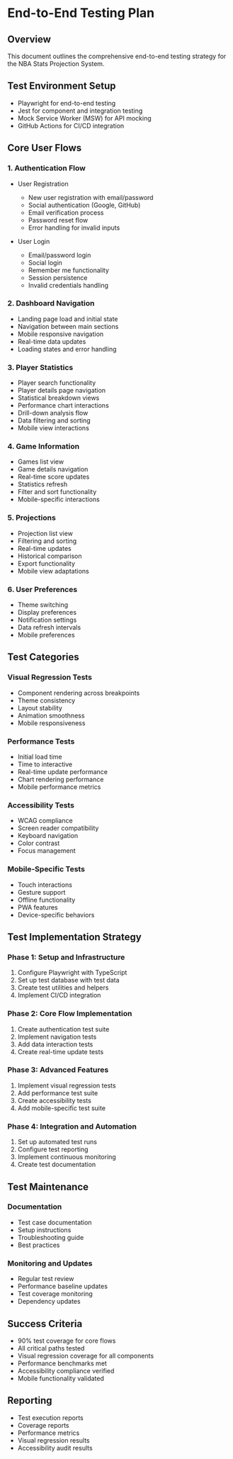 # End-to-End Testing Plan

## Overview
This document outlines the comprehensive end-to-end testing strategy for the NBA Stats Projection System.

## Test Environment Setup
- Playwright for end-to-end testing
- Jest for component and integration testing
- Mock Service Worker (MSW) for API mocking
- GitHub Actions for CI/CD integration

## Core User Flows

### 1. Authentication Flow
- User Registration
  - New user registration with email/password
  - Social authentication (Google, GitHub)
  - Email verification process
  - Password reset flow
  - Error handling for invalid inputs

- User Login
  - Email/password login
  - Social login
  - Remember me functionality
  - Session persistence
  - Invalid credentials handling

### 2. Dashboard Navigation
- Landing page load and initial state
- Navigation between main sections
- Mobile responsive navigation
- Real-time data updates
- Loading states and error handling

### 3. Player Statistics
- Player search functionality
- Player details page navigation
- Statistical breakdown views
- Performance chart interactions
- Drill-down analysis flow
- Data filtering and sorting
- Mobile view interactions

### 4. Game Information
- Games list view
- Game details navigation
- Real-time score updates
- Statistics refresh
- Filter and sort functionality
- Mobile-specific interactions

### 5. Projections
- Projection list view
- Filtering and sorting
- Real-time updates
- Historical comparison
- Export functionality
- Mobile view adaptations

### 6. User Preferences
- Theme switching
- Display preferences
- Notification settings
- Data refresh intervals
- Mobile preferences

## Test Categories

### Visual Regression Tests
- Component rendering across breakpoints
- Theme consistency
- Layout stability
- Animation smoothness
- Mobile responsiveness

### Performance Tests
- Initial load time
- Time to interactive
- Real-time update performance
- Chart rendering performance
- Mobile performance metrics

### Accessibility Tests
- WCAG compliance
- Screen reader compatibility
- Keyboard navigation
- Color contrast
- Focus management

### Mobile-Specific Tests
- Touch interactions
- Gesture support
- Offline functionality
- PWA features
- Device-specific behaviors

## Test Implementation Strategy

### Phase 1: Setup and Infrastructure
1. Configure Playwright with TypeScript
2. Set up test database with test data
3. Create test utilities and helpers
4. Implement CI/CD integration

### Phase 2: Core Flow Implementation
1. Create authentication test suite
2. Implement navigation tests
3. Add data interaction tests
4. Create real-time update tests

### Phase 3: Advanced Features
1. Implement visual regression tests
2. Add performance test suite
3. Create accessibility tests
4. Add mobile-specific test suite

### Phase 4: Integration and Automation
1. Set up automated test runs
2. Configure test reporting
3. Implement continuous monitoring
4. Create test documentation

## Test Maintenance

### Documentation
- Test case documentation
- Setup instructions
- Troubleshooting guide
- Best practices

### Monitoring and Updates
- Regular test review
- Performance baseline updates
- Test coverage monitoring
- Dependency updates

## Success Criteria
- 90% test coverage for core flows
- All critical paths tested
- Visual regression coverage for all components
- Performance benchmarks met
- Accessibility compliance verified
- Mobile functionality validated

## Reporting
- Test execution reports
- Coverage reports
- Performance metrics
- Visual regression results
- Accessibility audit results 
